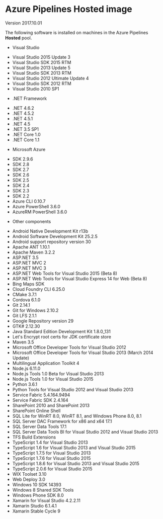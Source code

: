 # Azure Pipelines Hosted image

Version 2017.10.01

The following software is installed on machines in the Azure Pipelines **Hosted** pool.

* Visual Studio
 - Visual Studio 2015 Update 3
 - Visual Studio SDK 2015 RTM
 - Visual Studio 2013 Update 5
 - Visual Studio SDK 2013 RTM
 - Visual Studio 2012 Ultimate Update 4
 - Visual Studio SDK 2012 RTM
 - Visual Studio 2010 SP1

* .NET Framework
 - .NET 4.6.2
 - .NET 4.5.2
 - .NET 4.5.1
 - .NET 4.5
 - .NET 3.5 SP1
 - .NET Core 1.0
 - .NET Core 1.1

* Microsoft Azure
 - SDK 2.9.6
 - SDK 2.8
 - SDK 2.7
 - SDK 2.6
 - SDK 2.5
 - SDK 2.4
 - SDK 2.3
 - SDK 2.2
 - Azure CLI 0.10.7
 - Azure PowerShell 3.6.0
 - AzureRM PowerShell 3.6.0

* Other components
 - Android Native Development Kit r13b
 - Android Software Development Kit 25.2.5
 - Android support repository version 30
 - Apache ANT 1.10.1
 - Apache Maven 3.2.2
 - ASP.NET 3.5
 - ASP.NET MVC 2
 - ASP.NET MVC 3
 - ASP.NET Web Tools for Visual Studio 2015 (Beta 8)
 - ASP.NET Web Tools for Visual Studio Express 14 for Web (Beta 8)
 - Bing Maps SDK
 - Cloud Foundry CLI 6.25.0
 - CMake 3.7.1
 - Cordova 6.1.0
 - Git 2.14.1
 - Git for Windows 2.10.2
 - Git LFS 2.1.1
 - Google Repository version 29
 - GTK# 2.12.30
 - Java Standard Edition Development Kit 1.8.0_131
 - Let's Encrypt root certs for JDK certificate store
 - Maven 3.5
 - Microsoft Office Developer Tools for Visual Studio 2012
 - Microsoft Office Developer Tools for Visual Studio 2013 (March 2014 Update)
 - Multilingual Application Toolkit 4
 - Node.js 6.11.0
 - Node.js Tools 1.0 Beta for Visual Studio 2013
 - Node.js Tools 1.0 for Visual Studio 2015
 - Python 3.6.1
 - Python Tools for Visual Studio 2012 and Visual Studio 2013
 - Service Fabric 5.4.164.9494
 - Service Fabric SDK 2.4.164
 - SharePoint 2010 and SharePoint 2013
 - SharePoint Online Shell
 - SQL Lite for WinRT 8.0, WinRT 8.1, and Windows Phone 8.0, 8.1
 - SQL Server DAC Framework for x86 and x64 17.1
 - SQL Server Data Tools 17.1
 - SQL Server Data Tools BI for Visual Studio 2012 and Visual Studio 2013
 - TFS Build Extensions
 - TypeScript 1.4 for Visual Studio 2013
 - TypeScript 1.6 for Visual Studio 2013 and Visual Studio 2015
 - TypeScript 1.7.5 for Visual Studio 2013
 - TypeScript 1.7.6 for Visual Studio 2015
 - TypeScript 1.8.6 for Visual Studio 2013 and Visual Studio 2015
 - TypeScript 2.0.6 for Visual Studio 2015
 - WIX Toolset 3.10
 - Web Deploy 3.0
 - Windows 10 SDK 14393
 - Windows 8 Shared SDK Tools
 - Windows Phone SDK 8.0
 - Xamarin for Visual Studio 4.2.2.11
 - Xamarin Studio 6.1.4.1
 - Xamarin Stable Cycle 9
